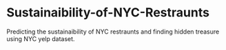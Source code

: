 # Sustainaibility-of-NYC-Restraunts
Predicting the sustainaibility of NYC restraunts and finding hidden treasure using NYC yelp dataset. 
